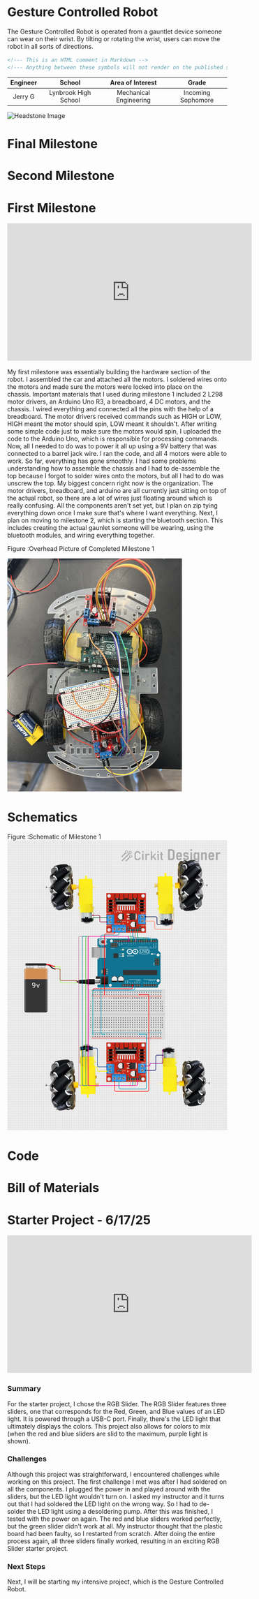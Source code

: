 # Gesture Controlled Robot
The Gesture Controlled Robot is operated from a gauntlet device someone can wear on their wrist. By tilting or rotating the wrist, users can move the robot in all sorts of directions.

<!---You should comment out all portions of your portfolio that you have not completed yet, as well as any instructions: -->
```HTML 
<!--- This is an HTML comment in Markdown -->
<!--- Anything between these symbols will not render on the published site -->
```

| **Engineer** | **School** | **Area of Interest** | **Grade** |
|:--:|:--:|:--:|:--:|
| Jerry G | Lynbrook High School | Mechanical Engineering | Incoming Sophomore

<!---**Replace the BlueStamp logo below with an image of yourself and your completed project. Follow the guide [here](https://tomcam.github.io/least-github-pages/adding-images-github-pages-site.html) if you need help.** -->

![Headstone Image](logo.svg)
  
# Final Milestone

<!--- **Don't forget to replace the text below with the embedding for your milestone video. Go to Youtube, click Share -> Embed, and copy and paste the code to replace what's below.** -->

<!--- <iframe width="560" height="315" src="https://www.youtube.com/embed/F7M7imOVGug" title="YouTube video player" frameborder="0" allow="accelerometer; autoplay; clipboard-write; encrypted-media; gyroscope; picture-in-picture; web-share" allowfullscreen></iframe> -->

<!--- For your final milestone, explain the outcome of your project. Key details to include are:
- What you've accomplished since your previous milestone
- What your biggest challenges and triumphs were at BSE
- A summary of key topics you learned about
- What you hope to learn in the future after everything you've learned at BSE -->



# Second Milestone

<!--- **Don't forget to replace the text below with the embedding for your milestone video. Go to Youtube, click Share -> Embed, and copy and paste the code to replace what's below.** -->

<!--- <iframe width="560" height="315" src="https://www.youtube.com/embed/y3VAmNlER5Y" title="YouTube video player" frameborder="0" allow="accelerometer; autoplay; clipboard-write; encrypted-media; gyroscope; picture-in-picture; web-share" allowfullscreen></iframe> -->

<!--- For your second milestone, explain what you've worked on since your previous milestone. You can highlight:
- Technical details of what you've accomplished and how they contribute to the final goal
- What has been surprising about the project so far
- Previous challenges you faced that you overcame
- What needs to be completed before your final milestone -->

# First Milestone

<!--- **Don't forget to replace the text below with the embedding for your milestone video. Go to Youtube, click Share -> Embed, and copy and paste the code to replace what's below.** -->

<iframe width="560" height="315" src="https://www.youtube.com/embed/7Dbkg9NT-sA?si=TJ2dOaJaLXVbonkF" title="YouTube video player" frameborder="0" allow="accelerometer; autoplay; clipboard-write; encrypted-media; gyroscope; picture-in-picture; web-share" referrerpolicy="strict-origin-when-cross-origin" allowfullscreen></iframe> 

My first milestone was essentially building the hardware section of the robot. I assembled the car and attached all the motors. I soldered wires onto the motors and made sure the motors were locked into place on the chassis. Important materials that I used during milestone 1 included 2 L298 motor drivers, an Arduino Uno R3, a breadboard, 4 DC motors, and the chassis. I wired everything and connected all the pins with the help of a breadboard. The motor drivers received commands such as HIGH or LOW, HIGH meant the motor should spin, LOW meant it shouldn't. After writing some simple code just to make sure the motors would spin, I uploaded the code to the Arduino Uno, which is responsible for processing commands. Now, all I needed to do was to power it all up using a 9V battery that was connected to a barrel jack wire. I ran the code, and all 4 motors were able to work. So far, everything has gone smoothly. I had some problems understanding how to assemble the chassis and I had to de-assemble the top because I forgot to solder wires onto the motors, but all I had to do was unscrew the top. My biggest concern right now is the organization. The motor drivers, breadboard, and arduino are all currently just sitting on top of the actual robot, so there are a lot of wires just floating around which is really confusing. All the components aren't set yet, but I plan on zip tying everything down once I make sure that's where I want everything. Next, I plan on moving to milestone 2, which is starting the bluetooth section. This includes creating the actual gaunlet someone will be wearing, using the bluetooth modules, and wiring everything together. 

Figure :Overhead Picture of Completed Milestone 1

<img src="IMG_2859.jpg" alt="Headstone Image" width="400">


<!--- For your first milestone, describe what your project is and how you plan to build it. You can include:
- An explanation about the different components of your project and how they will all integrate together
- Technical progress you've made so far
- Challenges you're facing and solving in your future milestones
- What your plan is to complete your project -->

# Schematics 
<!--- Here's where you'll put images of your schematics. [Tinkercad](https://www.tinkercad.com/blog/official-guide-to-tinkercad-circuits) and [Fritzing](https://fritzing.org/learning/) are both great resoruces to create professional schematic diagrams, though BSE recommends Tinkercad becuase it can be done easily and for free in the browser. -->
Figure :Schematic of Milestone 1
![Headstone Image](mileston1circuit.png)

# Code
<!--- Here's where you'll put your code. The syntax below places it into a block of code. Follow the guide [here]([url](https://www.markdownguide.org/extended-syntax/)) to learn how to customize it to your project needs. -->
<!---
```c++
void setup() {
  // put your setup code here, to run once:
  Serial.begin(9600);
  Serial.println("Hello World!");
}

void loop() {
  // put your main code here, to run repeatedly:

}
```
-->
# Bill of Materials
<!--- Here's where you'll list the parts in your project. To add more rows, just copy and paste the example rows below.
Don't forget to place the link of where to buy each component inside the quotation marks in the corresponding row after href =. Follow the guide [here]([url](https://www.markdownguide.org/extended-syntax/)) to learn how to customize this to your project needs. -->
<!---
| **Part** | **Note** | **Price** | **Link** |
|:--:|:--:|:--:|:--:|
| Item Name | What the item is used for | $Price | <a href="https://www.amazon.com/Arduino-A000066-ARDUINO-UNO-R3/dp/B008GRTSV6/"> Link </a> |
| Item Name | What the item is used for | $Price | <a href="https://www.amazon.com/Arduino-A000066-ARDUINO-UNO-R3/dp/B008GRTSV6/"> Link </a> |
| Item Name | What the item is used for | $Price | <a href="https://www.amazon.com/Arduino-A000066-ARDUINO-UNO-R3/dp/B008GRTSV6/"> Link </a> | -->

<!--- # Other Resources/Examples
One of the best parts about Github is that you can view how other people set up their own work. Here are some past BSE portfolios that are awesome examples. You can view how they set up their portfolio, and you can view their index.md files to understand how they implemented different portfolio components.
- [Example 1](https://trashytuber.github.io/YimingJiaBlueStamp/)
- [Example 2](https://sviatil0.github.io/Sviatoslav_BSE/)
- [Example 3](https://arneshkumar.github.io/arneshbluestamp/)

To watch the BSE tutorial on how to create a portfolio, click here. -->

# Starter Project - 6/17/25

<iframe width="560" height="315" src="https://www.youtube.com/embed/2kwSJgJjW6E?si=UGgxnVTeYXJCwrKC" title="YouTube video player" frameborder="0" allow="accelerometer; autoplay; clipboard-write; encrypted-media; gyroscope; picture-in-picture; web-share" referrerpolicy="strict-origin-when-cross-origin" allowfullscreen></iframe>

### Summary
For the starter project, I chose the RGB Slider. The RGB Slider features three sliders, one that corresponds for the Red, Green, and Blue values of an LED light. It is powered through a USB-C port. Finally, there's the LED light that ultimately displays the colors. This project also allows for colors to mix (when the red and blue sliders are slid to the maximum, purple light is shown). 
### Challenges
Although this project was straightforward, I encountered challenges while working on this project. The first challenge I met was after I had soldered on all the components. I plugged the power in and played around with the sliders, but the LED light wouldn't turn on. I asked my instructor and it turns out that I had soldered the LED light on the wrong way. So I had to de-solder the LED light using a desoldering pump. After this was finished, I tested with the power on again. The red and blue sliders worked perfectly, but the green slider didn't work at all. My instructor thought that the plastic board had been faulty, so I restarted from scratch. After doing the entire process again, all three sliders finally worked, resulting in an exciting RGB Slider starter project. 
### Next Steps
Next, I will be starting my intensive project, which is the Gesture Controlled Robot. 
